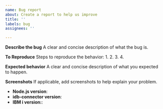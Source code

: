 ```yaml
---
name: Bug report
about: Create a report to help us improve
title: ''
labels: bug
assignees: ''

---
```


<!--
Thank you for reporting a possible bug in idb-connector.

Please fill in as much of the template below as you can.

Node.js version: output of `node -v`
idb-connector version: output of `npm ls idb-connector`
IBM i version: output of `uname -vr`

If possible, please provide code that demonstrates the problem, keeping it as
simple and free of external dependencies as you can.

And please provide the output with debugging messages -- `dbconn.debug(true)`
-->
**Describe the bug**
A clear and concise description of what the bug is.

**To Reproduce**
Steps to reproduce the behavior:
1.
2. 
3.
4. 

**Expected behavior**
A clear and concise description of what you expected to happen.

**Screenshots**
If applicable, add screenshots to help explain your problem.

* **Node.js version**:
* **idb-connector version**:
* **IBM i version:**:

<!-- Please provide more details below this comment. -->
